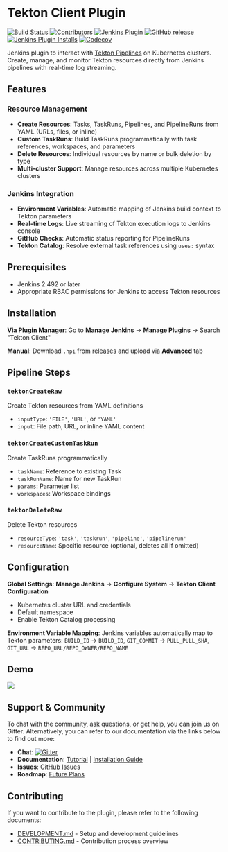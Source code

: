 # Tekton Client Plugin
[![Build Status](https://ci.jenkins.io/job/Plugins/job/tekton-client-plugin/job/master/badge/icon)](https://ci.jenkins.io/job/Plugins/job/tekton-client-plugin/job/master/)
[![Contributors](https://img.shields.io/github/contributors/jenkinsci/tekton-client-plugin.svg)](https://github.com/jenkinsci/tekton-client-plugin/graphs/contributors)
[![Jenkins Plugin](https://img.shields.io/jenkins/plugin/v/tekton-client.svg)](https://plugins.jenkins.io/tekton-client)
[![GitHub release](https://img.shields.io/github/release/jenkinsci/tekton-client-plugin.svg?label=changelog)](https://github.com/jenkinsci/tekton-client-plugin/releases/latest)
[![Jenkins Plugin Installs](https://img.shields.io/jenkins/plugin/i/tekton-client.svg?color=blue)](https://plugins.jenkins.io/tekton-client)
[![Codecov](https://codecov.io/gh/jenkinsci/tekton-client-plugin/branch/master/graph/badge.svg)](https://codecov.io/gh/jenkinsci/tekton-client-plugin)

Jenkins plugin to interact with [Tekton Pipelines](https://github.com/tektoncd/pipeline) on Kubernetes clusters. Create, manage, and monitor Tekton resources directly from Jenkins pipelines with real-time log streaming.

## Features

### Resource Management
- **Create Resources**: Tasks, TaskRuns, Pipelines, and PipelineRuns from YAML (URLs, files, or inline)
- **Custom TaskRuns**: Build TaskRuns programmatically with task references, workspaces, and parameters  
- **Delete Resources**: Individual resources by name or bulk deletion by type
- **Multi-cluster Support**: Manage resources across multiple Kubernetes clusters

### Jenkins Integration
- **Environment Variables**: Automatic mapping of Jenkins build context to Tekton parameters
- **Real-time Logs**: Live streaming of Tekton execution logs to Jenkins console
- **GitHub Checks**: Automatic status reporting for PipelineRuns
- **Tekton Catalog**: Resolve external task references using `uses:` syntax

## Prerequisites

- Jenkins 2.492 or later
- Appropriate RBAC permissions for Jenkins to access Tekton resources

## Installation

**Via Plugin Manager**: Go to **Manage Jenkins** → **Manage Plugins** → Search "Tekton Client"

**Manual**: Download `.hpi` from [releases](https://github.com/jenkinsci/tekton-client-plugin/releases) and upload via **Advanced** tab

## Pipeline Steps

### `tektonCreateRaw`
Create Tekton resources from YAML definitions
- `inputType`: `'FILE'`, `'URL'`, or `'YAML'`
- `input`: File path, URL, or inline YAML content

### `tektonCreateCustomTaskRun` 
Create TaskRuns programmatically
- `taskName`: Reference to existing Task
- `taskRunName`: Name for new TaskRun
- `params`: Parameter list
- `workspaces`: Workspace bindings

### `tektonDeleteRaw`
Delete Tekton resources
- `resourceType`: `'task'`, `'taskrun'`, `'pipeline'`, `'pipelinerun'`
- `resourceName`: Specific resource (optional, deletes all if omitted)

## Configuration

**Global Settings**: **Manage Jenkins** → **Configure System** → **Tekton Client Configuration**
- Kubernetes cluster URL and credentials
- Default namespace
- Enable Tekton Catalog processing

**Environment Variable Mapping**: Jenkins variables automatically map to Tekton parameters:
`BUILD_ID` → `BUILD_ID`, `GIT_COMMIT` → `PULL_PULL_SHA`, `GIT_URL` → `REPO_URL/REPO_OWNER/REPO_NAME`

## Demo
[![](https://img.youtube.com/vi/hAWOlJ0CetQ/0.jpg)](https://www.youtube.com/watch?v=hAWOlJ0CetQ "Tekton Client Plugin")  

## Support & Community
To chat with the community, ask questions, or get help, you can join us on Gitter. Alternatively, you can refer to our documentation via the links below to find out more:

- **Chat**: [![Gitter](https://badges.gitter.im/jenkinsci/tekton-client-plugin.svg)](https://gitter.im/jenkinsci/tekton-client-plugin)
- **Documentation**: [Tutorial](docs/tutorial.md) | [Installation Guide](docs/installation.md)
- **Issues**: [GitHub Issues](https://github.com/jenkinsci/tekton-client-plugin/issues)
- **Roadmap**: [Future Plans](roadmap.md)

## Contributing
If you want to contribute to the plugin, please refer to the following documents:

- [DEVELOPMENT.md](DEVELOPMENT.md) - Setup and development guidelines
- [CONTRIBUTING.md](CONTRIBUTING.md) - Contribution process overview